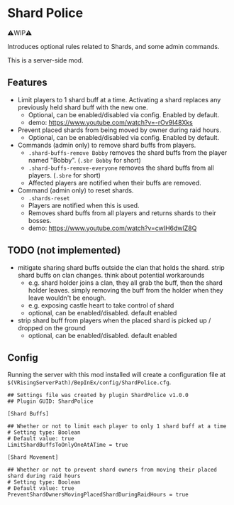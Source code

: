 # Shard Police

⚠️WIP⚠️

Introduces optional rules related to Shards, and some admin commands.

This is a server-side mod.

## Features

- Limit players to 1 shard buff at a time. Activating a shard replaces any previously held shard buff with the new one.
  - Optional, can be enabled/disabled via config. Enabled by default.
  - demo: https://www.youtube.com/watch?v=-rOv9I48Xks
- Prevent placed shards from being moved by owner during raid hours.
  - Optional, can be enabled/disabled via config. Enabled by default.
- Commands (admin only) to remove shard buffs from players.
  - `.shard-buffs-remove Bobby` removes the shard buffs from the player named "Bobby". (`.sbr Bobby` for short)
  - `.shard-buffs-remove-everyone` removes the shard buffs from all players. (`.sbre` for short)
  - Affected players are notified when their buffs are removed.
- Command (admin only) to reset shards.
  - `.shards-reset`
  - Players are notified when this is used.
  - Removes shard buffs from all players and returns shards to their bosses.
  - demo: https://www.youtube.com/watch?v=cwIH6dwlZ8Q

## TODO (not implemented)

- mitigate sharing shard buffs outside the clan that holds the shard. strip shard buffs on clan changes. think about potential workarounds
  - e.g. shard holder joins a clan, they all grab the buff, then the shard holder leaves. simply removing the buff from the holder when they leave wouldn't be enough.
  - e.g. exposing castle heart to take control of shard
  - optional, can be enabled/disabled. default enabled
- strip shard buff from players when the placed shard is picked up / dropped on the ground
  - optional, can be enabled/disabled. default enabled

## Config

Running the server with this mod installed will create a configuration file at `$(VRisingServerPath)/BepInEx/config/ShardPolice.cfg`.

```
## Settings file was created by plugin ShardPolice v1.0.0
## Plugin GUID: ShardPolice

[Shard Buffs]

## Whether or not to limit each player to only 1 shard buff at a time
# Setting type: Boolean
# Default value: true
LimitShardBuffsToOnlyOneAtATime = true

[Shard Movement]

## Whether or not to prevent shard owners from moving their placed shard during raid hours
# Setting type: Boolean
# Default value: true
PreventShardOwnersMovingPlacedShardDuringRaidHours = true

```
